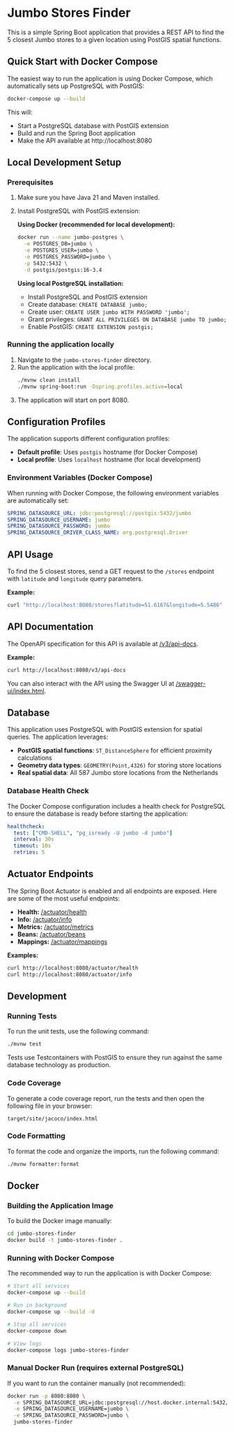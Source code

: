 # Jumbo Stores Finder

This is a simple Spring Boot application that provides a REST API to find the 5 closest Jumbo stores to a given location using PostGIS spatial functions.

## Quick Start with Docker Compose

The easiest way to run the application is using Docker Compose, which automatically sets up PostgreSQL with PostGIS:

```bash
docker-compose up --build
```

This will:
- Start a PostgreSQL database with PostGIS extension
- Build and run the Spring Boot application
- Make the API available at http://localhost:8080

## Local Development Setup

### Prerequisites

1. Make sure you have Java 21 and Maven installed.
2. Install PostgreSQL with PostGIS extension:

   **Using Docker (recommended for local development):**
   ```bash
   docker run --name jumbo-postgres \
     -e POSTGRES_DB=jumbo \
     -e POSTGRES_USER=jumbo \
     -e POSTGRES_PASSWORD=jumbo \
     -p 5432:5432 \
     -d postgis/postgis:16-3.4
   ```

   **Using local PostgreSQL installation:**
   - Install PostgreSQL and PostGIS extension
   - Create database: `CREATE DATABASE jumbo;`
   - Create user: `CREATE USER jumbo WITH PASSWORD 'jumbo';`
   - Grant privileges: `GRANT ALL PRIVILEGES ON DATABASE jumbo TO jumbo;`
   - Enable PostGIS: `CREATE EXTENSION postgis;`

### Running the application locally

1. Navigate to the `jumbo-stores-finder` directory.
2. Run the application with the local profile:
   ```bash
   ./mvnw clean install
   ./mvnw spring-boot:run -Dspring.profiles.active=local
   ```
3. The application will start on port 8080.

## Configuration Profiles

The application supports different configuration profiles:

- **Default profile**: Uses `postgis` hostname (for Docker Compose)
- **Local profile**: Uses `localhost` hostname (for local development)

### Environment Variables (Docker Compose)

When running with Docker Compose, the following environment variables are automatically set:

```yaml
SPRING_DATASOURCE_URL: jdbc:postgresql://postgis:5432/jumbo
SPRING_DATASOURCE_USERNAME: jumbo
SPRING_DATASOURCE_PASSWORD: jumbo
SPRING_DATASOURCE_DRIVER_CLASS_NAME: org.postgresql.Driver
```

## API Usage

To find the 5 closest stores, send a GET request to the `/stores` endpoint with `latitude` and `longitude` query parameters.

**Example:**

```bash
curl "http://localhost:8080/stores?latitude=51.6167&longitude=5.5486"
```

## API Documentation

The OpenAPI specification for this API is available at [/v3/api-docs](http://localhost:8080/v3/api-docs).

**Example:**

```bash
curl http://localhost:8080/v3/api-docs
```

You can also interact with the API using the Swagger UI at [/swagger-ui/index.html](http://localhost:8080/swagger-ui/index.html).

## Database

This application uses PostgreSQL with PostGIS extension for spatial queries. The application leverages:

- **PostGIS spatial functions**: `ST_DistanceSphere` for efficient proximity calculations
- **Geometry data types**: `GEOMETRY(Point,4326)` for storing store locations
- **Real spatial data**: All 587 Jumbo store locations from the Netherlands

### Database Health Check

The Docker Compose configuration includes a health check for PostgreSQL to ensure the database is ready before starting the application:

```yaml
healthcheck:
  test: ["CMD-SHELL", "pg_isready -U jumbo -d jumbo"]
  interval: 30s
  timeout: 10s
  retries: 5
```

## Actuator Endpoints

The Spring Boot Actuator is enabled and all endpoints are exposed. Here are some of the most useful endpoints:

- **Health:** [/actuator/health](http://localhost:8080/actuator/health)
- **Info:** [/actuator/info](http://localhost:8080/actuator/info)
- **Metrics:** [/actuator/metrics](http://localhost:8080/actuator/metrics)
- **Beans:** [/actuator/beans](http://localhost:8080/actuator/beans)
- **Mappings:** [/actuator/mappings](http://localhost:8080/actuator/mappings)

**Examples:**

```bash
curl http://localhost:8080/actuator/health
curl http://localhost:8080/actuator/info
```

## Development

### Running Tests

To run the unit tests, use the following command:

```bash
./mvnw test
```

Tests use Testcontainers with PostGIS to ensure they run against the same database technology as production.

### Code Coverage

To generate a code coverage report, run the tests and then open the following file in your browser:

`target/site/jacoco/index.html`

### Code Formatting

To format the code and organize the imports, run the following command:

```bash
./mvnw formatter:format
```

## Docker

### Building the Application Image

To build the Docker image manually:

```bash
cd jumbo-stores-finder
docker build -t jumbo-stores-finder .
```

### Running with Docker Compose

The recommended way to run the application is with Docker Compose:

```bash
# Start all services
docker-compose up --build

# Run in background
docker-compose up --build -d

# Stop all services
docker-compose down

# View logs
docker-compose logs jumbo-stores-finder
```

### Manual Docker Run (requires external PostgreSQL)

If you want to run the container manually (not recommended):

```bash
docker run -p 8080:8080 \
  -e SPRING_DATASOURCE_URL=jdbc:postgresql://host.docker.internal:5432/jumbo \
  -e SPRING_DATASOURCE_USERNAME=jumbo \
  -e SPRING_DATASOURCE_PASSWORD=jumbo \
  jumbo-stores-finder
``` 